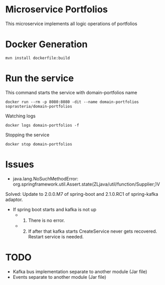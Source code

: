# Microservice Portfolios

This microservice implements all logic operations of portfolios
  

# Docker Generation

```
mvn install dockerfile:build
```

# Run the service

This command starts the service with domain-portfolios name

```
docker run --rm -p 8080:8080 -dit --name domain-portfolios soprasteria/domain-portfolios
```

Watching logs

```
docker logs domain-portfolios -f
```

Stopping the service

```
docker stop domain-portfolios
```

# Issues

- java.lang.NoSuchMethodError: org.springframework.util.Assert.state(ZLjava/util/function/Supplier;)V

Solved: Update to 2.0.0.M7 of spring-boot and 2.1.0.RC1 of spring-kafka adaptor.

- If spring boot starts and kafka is not up
    - 1. There is no error.
    - 2. If after that kafka starts CreateService never gets recovered. Restart service is needed.

# TODO

- Kafka bus implementation separate to another module (Jar file)
- Events separate to another module (Jar file)